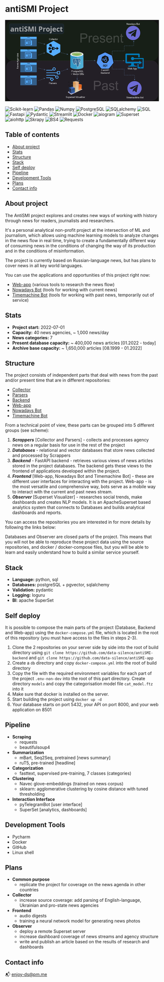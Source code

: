 # antiSMI Project

![](https://github.com/data-silence/antiSMI-Project/blob/main/img/project.png?raw=true)

![Scikit-learn](https://img.shields.io/badge/Scikit--learn-black?style=flat-square&logo=Scikit-learn) ![Pandas](https://img.shields.io/badge/Pandas-black?style=flat-square&logo=Pandas) ![Numpy](https://img.shields.io/badge/Numpy-black?style=flat-square&logo=Numpy) ![PostgreSQL](https://img.shields.io/badge/PostgreSQL-black?style=flat-square&logo=PostgreSQL) ![SQLalchemy](https://img.shields.io/badge/SQLalchemy-black?style=flat-square&logo=sqlalchemy) ![SQL](https://img.shields.io/badge/SQL-black?style=flat-square&logo=SQL) ![Fastapi](https://img.shields.io/badge/Fastapi-black?style=flat-square&logo=fastapi) ![Pydantic](https://img.shields.io/badge/Pydantic-black?style=flat-square&logo=Pydantic) ![Streamlit](https://img.shields.io/badge/Streamlit-black?style=flat-square&logo=Streamlit) ![Docker](https://img.shields.io/badge/Docker-black?style=flat-square&logo=Docker) ![aiogram](https://img.shields.io/badge/Aiogram-black?style=flat-square&logo=aiogram) ![Superset](https://img.shields.io/badge/ApacheSuperset-black?style=flat-square&logo=Apache) ![aiohttp](https://img.shields.io/badge/aiohttp-black?style=flat-square&logo=aiohttp) ![Skrapy](https://img.shields.io/badge/Scrapy-black?style=flat-square&logo=scrapy) ![BS4](https://img.shields.io/badge/beautifulsoup4-black?style=flat-square&logo=bs4) ![Requests](https://img.shields.io/badge/Requests-black?style=flat-square&logo=Requests)

## Table of contents
* [About project](#about-project)
* [Stats](#stats)
* [Structure](#structure)
* [Stack](#stack)
* [Self deploy](#self-deploy)
* [Pipeline](#pipeline)
* [Development Tools](#development-tools)
* [Plans](#plans)
* [Contact info](#contact-info)



## About project

The AntiSMI project explores and creates new ways of working with history through news for readers, journalists and researchers.

It's a personal analytical non-profit project at the intersection of ML and journalism, which allows using machine learning models to analyze changes in the news flow in real time, trying to create a fundamentally different way of consuming news in the conditions of changing the way of its production and in the conditions of misinformation.

The project is currently based on Russian-language news, but has plans to cover news in all key world languages.  


You can use the applications and opportunities of this project right now:
- [Web-app](http://news.data-silence.com) (various tools to research the news flow)
- [Nowadays Bot](https://t.me/antiSMI_bot) (tools for working with current news)
- [Timemachine Bot](https://t.me/time_mashine_bot) (tools for working with past news, temporarily out of service)


## Stats

* **Project start:** 2022-07-01
* **Capacity:** 40 news agencies, ~ 1,000 news/day
* **News categories:** 7
* **Present database capacity:** ~ 400,000 news articles [01.2022 - today]
* **Archive base capacity:** ~ 1,650,000 articles [08.1999 - 01.2022]



## Structure

The project consists of independent parts that deal with news from the past and/or present time that are in different repositories:
* [Collector](https://github.com/data-silence/antiSMI-Collector)
* [Parsers](https://github.com/data-silence/Media-Datasets-Parsers)
* [Backend](https://github.com/data-silence/antiSMI-backend)
* [Web-app](https://github.com/data-silence/antiSMI-app)
* [Nowadays Bot](https://github.com/data-silence/antiSMI-Bot)
* [Timemachine Bot](https://github.com/data-silence/timemachine)

From a technical point of view, these parts can be grouped into 5 different groups (see scheme):

1.  **_Scrappers_** [Collector and Parsers] - collects and processes agency news on a regular basis for use in the rest of the project 
2. **_Databases_** - relational and vector databases that store news collected and processed by Scrappers  
3. **_Backend_** - FastAPI backend - retrieves various views of news articles stored in the project databases. The backend gets these views to the frontend of applications developed within the project. 
4. **_Frontend_** [Web-app, Nowadays Bot and Timemachine Bot] - these are different user interfaces for interacting with the project. Web-app - is the most versatile and comprehensive way, bots serve as a mobile way to interact with the current and past news stream. 
5. **_Observer_** [Superset Visualizer] - researches social trends, make dashboards and creates NLP models. It is an ApacheSuperset based analytics system that connects to Databases and builds analytical dashboards and reports.

You can access the repositories you are interested in for more details by following the links below: 



Databases and Observer  are closed parts of the project. This means that you will not be able to reproduce these project data using the source repositories, and docker / docker-compose files, but you will be able to learn and easily understand how to build a similar service yourself.   



## Stack

* **Language:** python, sql 
* **Databases:** postgreSQL + pgvector, sqlalchemy
* **Validation:** pydantic
* **Logging:** loguru
* **BI**: apache SuperSet


## Self deploy

It is possible to compose the main parts of the project (Database, Backend and Web-app) using the `docker-compose.yml` file, which is located in the root of this repository
(you must have access to the files in steps 2-3).

1. Clone the 2 repositories on your server side by side into the root of build directory using `git clone https://github.com/data-silence/antiSMI-backend` and `git clone https://github.com/data-silence/antiSMI-app`
2. Create a `db` directory and copy `docker-compose.yml` into the root of build directory   
3. Copy the file with the required environment variables for each part of the project `.env-non-dev` into the root of this part directory. Create directory `models` and copy the categorisation model file `cat_model.ftz` into it
4. Make sure that docker is installed on the server. 
5. Start building the project using `docker up -d`
6. Your database starts on port 5432, your API on port 8000, and your web application on 8501


## Pipeline

- **Scraping**
    - requests
    - beautifulsoup4
- **Summarization**
    - mBart, Seq2Seq, pretrained [news summary]
    - ruT5, pre-trained [headline]
- **Categorization**
    - fasttext, supervised pre-training, 7 classes (categories)
- **Clustering**
    - Navec glove-embeddings (trained on news corpus)
    - sklearn: agglomerative clustering by cosine distance with tuned thresholding
- **Interaction Interface**
    - pyTelegramBot [user interface]
    - SuperSet [analytics, dashboards]

## Development Tools

- Pycharm
- Docker
- GitHub
- Linux shell


## Plans
- **Common purpose**
    - replicate the project for coverage on the news agenda in other countries
- **Collector**
    - increase source coverage: add parsing of English-language, Ukrainian and pro-state news agencies 
- **Frontend**
    - audio digests
    - training a neural network model for generating news photos
- **Observer**
    - deploy a remote Superset server
    - increase dashboard coverage of news streams and agency structure
    - write and publish an article based on the results of research and dashboards

## Contact info
📬 enjoy-ds@pm.me
